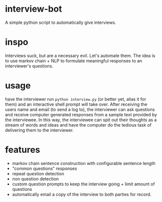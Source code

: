 # interview-bot

A simple python script to automatically give interviews.

# inspo

Interviews suck, but are a necessary evil. Let's automate them. The idea is to use
markov chain + NLP to formulate meaningful responses to an interviewer's questions.

# usage

have the interviewer run `python interview.py` (or better yet, alias it for them) and 
an interactive shell prompt will take over. After receiving the users name and email (to send a log to),
the interviewer can ask questions and receive computer generated responses from a sample text provided
by the interviewee. In this way, the interviewee can spit out their thoughts as a stream of words and ideas
and have the computer do the tedious task of delivering them to the interviewer.

# features

* markov chain sentence construction with configurable sentence length
* "common questions" responses
* repeat question detection
* non question detection
* custom question prompts to keep the interview going + limit amount of questions
* automatically email a copy of the interview to both parties for record.
